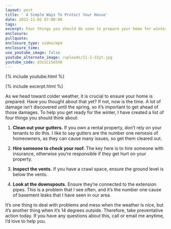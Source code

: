 ```yaml
---
layout: post
title: ' 4 Simple Ways To Protect Your House'
date: 2022-11-02 07:00:00
tags:
excerpt: Four things you should do soon to prepare your home for winter weather.
enclosure:
pullquote:
enclosure_type: video/mp4
enclosure_time:
use_youtube_image: false
youtube_alternate_image: /uploads/11-1-22yt.jpg
youtube_code: d3siCi5o5X8
---
```

{% include youtube.html %}

{% include excerpt.html %}

As we head toward colder weather, it is crucial to ensure your home is prepared. Have you thought about that yet? If not, now is the time. A lot of damage isn’t discovered until the spring, so it’s important to get ahead of those damages. To help you get ready for the winter, I have created a list of four things you should think about:&nbsp;

1. **Clean out your gutters.** If you own a rental property, don’t rely on your tenants to do this. I like to say gutters are the number one nemesis of homeowners, as they can cause many issues, so get them cleared out.&nbsp;

1. **Hire someone to check your roof.** The key here is to hire someone with insurance, otherwise you’re responsible if they get hurt on your property.&nbsp;

1. **Inspect the vents.** If you have a crawl space, ensure the ground level is below the vents.&nbsp;

1. **Look at the downspouts.** Ensure they’re connected to the extension pipes. This is a problem that I see often, and it’s the number one cause of basement leaks that I have seen in our area.&nbsp;

It’s one thing to deal with problems and mess when the weather is nice, but it’s another thing when it’s 14 degrees outside. Therefore, take preventative action today. If you have any questions about this, call or email me anytime, I’d love to help you.